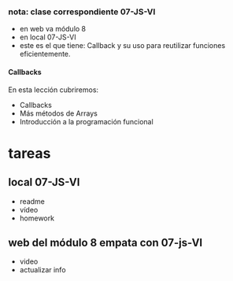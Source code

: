 
### nota:  clase correspondiente 07-JS-VI
* en web va módulo 8
* en local 07-JS-VI
* este es el que tiene:  Callback y su uso para reutilizar funciones eficientemente.

#### Callbacks

En esta lección cubriremos:

- Callbacks
- Más métodos de Arrays
- Introducción a la programación funcional



# tareas

## local 07-JS-VI
* readme
* vídeo
* homework

## web del módulo 8 empata con 07-js-VI
* video
* actualizar info


